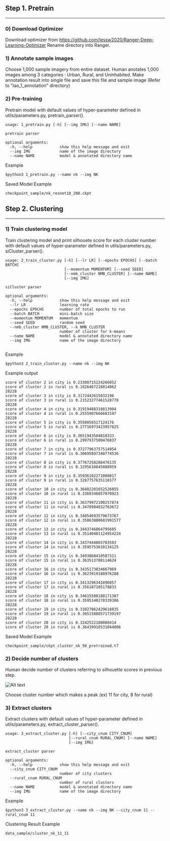 
## Step 1. Pretrain
***

### 0) Download Optimizer

Download optimizer from https://github.com/lessw2020/Ranger-Deep-Learning-Optimizer
Rename directory into Ranger.

### 1) Annotate sample images

Choose 1,000 sample imagery from entire dataset. Human anotates 1,000 images among 3 categories : Urban, Rural, and Uninhabited. Make annotation result into single file and save this file and sample image (Refer to "lao_1_annotation" directory)


### 2) Pre-training

Pretrain model with default values of hyper-parameter defined in utils/parameters.py, pretrain_parser().


```
usage: 1_pretrain.py [-h] [--img IMG] [--name NAME]

pretrain parser

optional arguments:
  -h, --help            show this help message and exit
  --img IMG             name of the image directory
  --name NAME           model & annotated directory name

```

Example

```$python3 1_pretrain.py --name nk --img NK```

Saved Model Example

```checkpoint_sample/nk_resnet18_200.ckpt```


## Step 2. Clustering
***

### 1) Train clustering model

Train clustering model and print silhouete score for each cluster number with default values of hyper-parameter defined in utils/parameters.py, siCluster_parser().


```
usage: 2_train_cluster.py [-h] [--lr LR] [--epochs EPOCHS] [--batch BATCH]
                          [--momentum MOMENTUM] [--seed SEED]
                          [--nmb_cluster NMB_CLUSTER] [--name NAME]
                          [--img IMG]

siCluster parser

optional arguments:
  -h, --help            show this help message and exit
  --lr LR               learning rate
  --epochs EPOCHS       number of total epochs to run
  --batch BATCH         mini-batch size
  --momentum MOMENTUM   momentum
  --seed SEED           random seed
  --nmb_cluster NMB_CLUSTER, --k NMB_CLUSTER
                        number of cluster for k-means
  --name NAME           model & annotated directory name
  --img IMG             name of the image directory
  
```


Example

```$python3 2_train_cluster.py --name nk --img NK```

Example output
```
score of cluster 2 in city is 0.23308715224266052
score of cluster 2 in rural is 0.1826467216014862
28228
score of cluster 3 in city is 0.3172442615032196
score of cluster 3 in rural is 0.21523277461528778
28228
score of cluster 4 in city is 0.31919488310813904
score of cluster 4 in rural is 0.2555907666683197
28228
score of cluster 5 in city is 0.3550056517124176
score of cluster 5 in rural is 0.27716973423957825
28228
score of cluster 6 in city is 0.3651943504810333
score of cluster 6 in rural is 0.2997937500476837
28228
score of cluster 7 in city is 0.37277963757514954
score of cluster 7 in rural is 0.30695897340774536
28228
score of cluster 8 in city is 0.37767258286476135
score of cluster 8 in rural is 0.3295610845088959
28228
score of cluster 9 in city is 0.35936102271080017
score of cluster 9 in rural is 0.3287757635116577
28228
score of cluster 10 in city is 0.36402201652526855
score of cluster 10 in rural is 0.3369346857070923
28228
score of cluster 11 in city is 0.36379972100257874
score of cluster 11 in rural is 0.3478984832763672
28228
score of cluster 12 in city is 0.34054693579673767
score of cluster 12 in rural is 0.35063880681991577
28228
score of cluster 13 in city is 0.3443746864795685
score of cluster 13 in rural is 0.35140401124954224
28228
score of cluster 14 in city is 0.3437444865703583
score of cluster 14 in rural is 0.3595753610134125
28228
score of cluster 15 in city is 0.3493868410587311
score of cluster 15 in rural is 0.363513708114624
28228
score of cluster 16 in city is 0.3435173034667969
score of cluster 16 in rural is 0.3623919188976288
28228
score of cluster 17 in city is 0.3413296341896057
score of cluster 17 in rural is 0.356187105178833
28228
score of cluster 18 in city is 0.34615588188171387
score of cluster 18 in rural is 0.3595140278339386
28228
score of cluster 19 in city is 0.31027862429618835
score of cluster 19 in rural is 0.36515888571739197
28228
score of cluster 20 in city is 0.3242522180080414
score of cluster 20 in rural is 0.36439910531044006
```

Saved Model Example

```checkpoint_sample/ckpt_cluster_nk_50_pretrained.t7```

### 2) Decide number of clusters

Human decide number of clusters referring to silhouette scores in previous step.

![Alt text](sil_example.png)

Choose cluster number which makes a peak (ex) 11 for city, 8 for rural)


### 3) Extract clusters

Extract clusters with default values of hyper-parameter defined in utils/parameters.py, extract_cluster_parser().

```
usage: 3_extract_cluster.py [-h] [--city_cnum CITY_CNUM]
                            [--rural_cnum RURAL_CNUM] [--name NAME]
                            [--img IMG]

extract_cluster parser

optional arguments:
  -h, --help            show this help message and exit
  --city_cnum CITY_CNUM
                        number of city clusters
  --rural_cnum RURAL_CNUM
                        number of rural clusters
  --name NAME           model & annotated directory name
  --img IMG             name of the image directory
```



Example

```$python3 3_extract_cluster.py --name nk --img NK --city_cnum 11 --rural_cnum 11```

Clustering Result Example

```data_sample/cluster_nk_11_11```